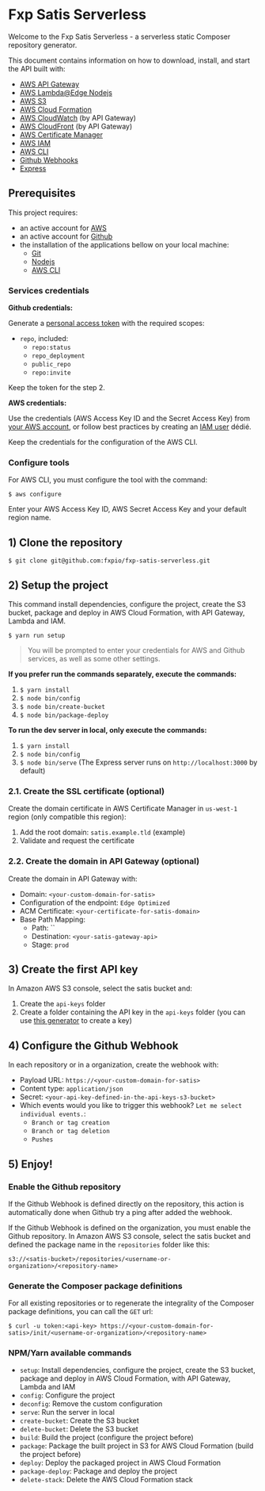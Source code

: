 Fxp Satis Serverless
====================

Welcome to the Fxp Satis Serverless - a serverless static Composer repository generator.

This document contains information on how to download, install, and start the API built with:

- [AWS API Gateway](https://aws.amazon.com/api-gateway)
- [AWS Lambda@Edge Nodejs](https://aws.amazon.com/lambda)
- [AWS S3](https://aws.amazon.com/s3)
- [AWS Cloud Formation](https://aws.amazon.com/cloudformation)
- [AWS CloudWatch](https://aws.amazon.com/cloudwatch) (by API Gateway)
- [AWS CloudFront](https://aws.amazon.com/cloudfront) (by API Gateway)
- [AWS Certificate Manager](https://aws.amazon.com/certificate-manager)
- [AWS IAM](https://aws.amazon.com/iam)
- [AWS CLI](https://aws.amazon.com/cli)
- [Github Webhooks](https://developer.github.com/webhooks)
- [Express](http://expressjs.com)

## Prerequisites

This project requires:

- an active account for [AWS](https://aws.amazon.com)
- an active account for [Github](https://github.com)
- the installation of the applications bellow on your local machine:
  - [Git](https://git-scm.com)
  - [Nodejs](https://nodejs.org)
  - [AWS CLI](https://aws.amazon.com/cli)

### Services credentials

**Github credentials:**

Generate a [personal access token](https://github.com/settings/tokens) with the required scopes:

- `repo`, included:
  - `repo:status`
  - `repo_deployment`
  - `public_repo`
  - `repo:invite`

Keep the token for the step 2.

**AWS credentials:**

Use the credentials (AWS Access Key ID and the Secret Access Key) from [your AWS account](https://console.aws.amazon.com/iam/home?#/security_credential),
or follow best practices by creating an [IAM user](https://console.aws.amazon.com/iam) dédié.

Keep the credentials for the configuration of the AWS CLI.

### Configure tools

For AWS CLI, you must configure the tool with the command:

```
$ aws configure
```

Enter your AWS Access Key ID, AWS Secret Access Key and your default region name.


## 1) Clone the repository

```
$ git clone git@github.com:fxpio/fxp-satis-serverless.git
```


## 2) Setup the project

This command install dependencies, configure the project, create the S3 bucket, package and deploy in
AWS Cloud Formation, with API Gateway, Lambda and IAM.

```
$ yarn run setup
```

> You will be prompted to enter your credentials for AWS and Github services, as well as some other settings.

**If you prefer run the commands separately, execute the commands:**

1. `$ yarn install`
2. `$ node bin/config`
3. `$ node bin/create-bucket`
4. `$ node bin/package-deploy`

**To run the dev server in local, only execute the commands:**

1. `$ yarn install`
2. `$ node bin/config`
3. `$ node bin/serve` (The Express server runs on `http://localhost:3000` by default)

### 2.1. Create the SSL certificate (optional)
         
Create the domain certificate in AWS Certificate Manager in `us-west-1` region (only compatible this region):

1. Add the root domain: `satis.example.tld` (example)
2. Validate and request the certificate

### 2.2. Create the domain in API Gateway (optional)

Create the domain in API Gateway with:

- Domain: `<your-custom-domain-for-satis>`
- Configuration of the endpoint: `Edge Optimized`
- ACM Certificate: `<your-certificate-for-satis-domain>`
- Base Path Mapping:
  - Path: ``
  - Destination: `<your-satis-gateway-api>`
  - Stage: `prod`


## 3) Create the first API key

In Amazon AWS S3 console, select the satis bucket and:

1. Create the `api-keys` folder
2. Create a folder containing the API key in the `api-keys` folder (you can use
   [this generator](https://codepen.io/corenominal/full/rxOmMJ) to create a key)


## 4) Configure the Github Webhook

In each repository or in a organization, create the webhook with:

- Payload URL: `https://<your-custom-domain-for-satis>`
- Content type: `application/json`
- Secret: `<your-api-key-defined-in-the-api-keys-s3-bucket>`
- Which events would you like to trigger this webhook? `Let me select individual events.`:
  - `Branch or tag creation`
  - `Branch or tag deletion`
  - `Pushes`


## 5) Enjoy!

### Enable the Github repository

If the Github Webhook is defined directly on the repository, this action is automatically done when Github try a ping
after added the webhook.

If the Github Webhook is defined on the organization, you must enable the Github repository. In Amazon AWS S3 console,
select the satis bucket and defined the package name in the `repositories` folder like this:

```
s3://<satis-bucket>/repositories/<username-or-organization>/<repository-name>
```

### Generate the Composer package definitions

For all existing repositories or to regenerate the integrality of the Composer package definitions,
you can call the `GET` url:

```
$ curl -u token:<api-key> https://<your-custom-domain-for-satis>/init/<username-or-organization>/<repository-name>
```

### NPM/Yarn available commands

- `setup`: Install dependencies, configure the project, create the S3 bucket, package and deploy in
  AWS Cloud Formation, with API Gateway, Lambda and IAM
- `config`: Configure the project
- `deconfig`: Remove the custom configuration
- `serve`: Run the server in local
- `create-bucket`: Create the S3 bucket
- `delete-bucket`: Delete the S3 bucket
- `build`: Build the project (configure the project before)
- `package`: Package the built project in S3 for AWS Cloud Formation (build the project before)
- `deploy`: Deploy the packaged project in AWS Cloud Formation
- `package-deploy`: Package and deploy the project
- `delete-stack`: Delete the AWS Cloud Formation stack
